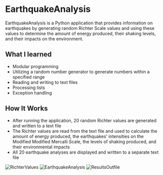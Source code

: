 # EarthquakeAnalysis

EarthquakeAnalysis is a Python application that provides information on earthquakes by generating random Richter Scale values
and using these values to determine the amount of energy produced, their shaking levels, and their impacts on the environment.


## What I learned
- Modular programming
- Utilizing a random number generator to generate numbers within a specified range
- Reading and writing to text files
- Processing lists
- Exception handling

## How It Works
- After running the application, 20 random Richter values are generated and written to a text file
- The Richter values are read from the text file and used to calculate the amount of energy produced, the earthquakes' intensities on the 
Modified Modified Mercalli Scale, the levels of shaking produced, and their environmental impacts
- All 20 earthquake analyses are displayed and written to a separate text file


![RichterValues](https://user-images.githubusercontent.com/104407388/199666113-62ce8967-4956-4720-925e-da79676201ad.jpg)
![EarthquakeAnalysis](https://user-images.githubusercontent.com/104407388/199666129-631c8c6d-feeb-4d90-a111-928893584c79.jpg)
![ResultsOutfile](https://user-images.githubusercontent.com/104407388/199666136-068ca190-e4e8-4310-913c-c729db990b1c.jpg)
